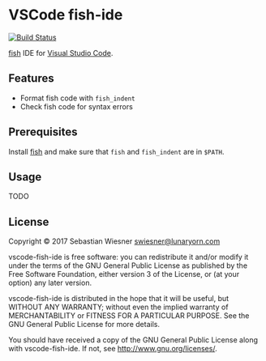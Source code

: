 # VSCode fish-ide

[![Build Status](https://travis-ci.org/lunaryorn/vscode-fish-ide.svg?branch=master)](https://travis-ci.org/lunaryorn/vscode-fish-ide)

[fish][] IDE for [Visual Studio Code][code].

[fish]: http://fishshell.com
[code]: https://code.visualstudio.com

## Features

* Format fish code with `fish_indent`
* Check fish code for syntax errors

## Prerequisites

Install [fish][] and make sure that `fish` and `fish_indent` are in `$PATH`.

## Usage

TODO

## License

Copyright © 2017  Sebastian Wiesner <swiesner@lunaryorn.com>

vscode-fish-ide is free software: you can redistribute it and/or modify it under the terms of the GNU General Public License as published by the Free Software Foundation, either version 3 of the License, or (at your option) any later version.

vscode-fish-ide is distributed in the hope that it will be useful, but WITHOUT ANY WARRANTY; without even the implied warranty of MERCHANTABILITY or FITNESS FOR A PARTICULAR PURPOSE.  See the GNU General Public License for more details.

You should have received a copy of the GNU General Public License along with vscode-fish-ide.  If not, see <http://www.gnu.org/licenses/>.
